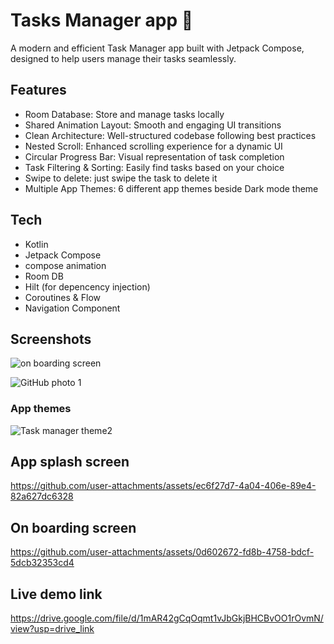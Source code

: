 # Tasks Manager app 🚀
A modern and efficient Task Manager app built with Jetpack Compose, designed to help users manage their tasks seamlessly.

## Features
- Room Database: Store and manage tasks locally
- Shared Animation Layout: Smooth and engaging UI transitions
-  Clean Architecture: Well-structured codebase following best practices
-  Nested Scroll: Enhanced scrolling experience for a dynamic UI
-  Circular Progress Bar: Visual representation of task completion
-  Task Filtering & Sorting: Easily find tasks based on your choice
-  Swipe to delete: just swipe the task to delete it
-  Multiple App Themes: 6 different app themes beside Dark mode theme

## Tech
- Kotlin
- Jetpack Compose
- compose animation
- Room DB
- Hilt (for depencency injection)
- Coroutines & Flow
- Navigation Component

## Screenshots
![on boarding screen](https://github.com/user-attachments/assets/dd2d908a-2c04-4e4e-bdad-2d3a297bf7dc)

![GitHub photo 1](https://github.com/user-attachments/assets/95697658-64de-4af2-98a0-6d9760d688cf)

### App themes
![Task manager theme2](https://github.com/user-attachments/assets/61726e5e-d143-455f-a31c-acf52906bdfe)

## App splash screen
https://github.com/user-attachments/assets/ec6f27d7-4a04-406e-89e4-82a627dc6328
## On boarding screen
https://github.com/user-attachments/assets/0d602672-fd8b-4758-bdcf-5dcb32353cd4

## Live demo link
https://drive.google.com/file/d/1mAR42gCqOqmt1vJbGkjBHCBvOO1rOvmN/view?usp=drive_link



